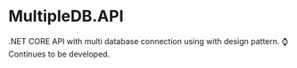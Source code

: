 # MultipleDB.API
.NET CORE API with multi database connection using with design pattern.
⌚️Continues to be developed.
